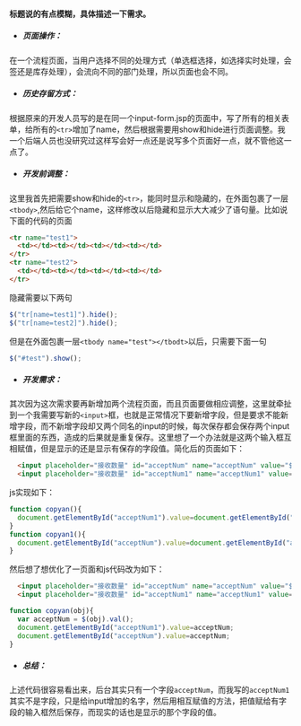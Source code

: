 #### 标题说的有点模糊，具体描述一下需求。
* ##### 页面操作：
在一个流程页面，当用户选择不同的处理方式（单选框选择，如选择实时处理，会签还是库存处理），会流向不同的部门处理，所以页面也会不同。
* ##### 历史存留方式：
根据原来的开发人员写的是在同一个input-form.jsp的页面中，写了所有的相关表单，给所有的`<tr>`增加了name，然后根据需要用show和hide进行页面调整。我一个后端人员也没研究过这样写会好一点还是说写多个页面好一点，就不管他这一点了。
* ##### 开发前调整：
这里我首先把需要show和hide的`<tr>`，能同时显示和隐藏的，在外面包裹了一层`<tbody>`,然后给它个name，这样修改以后隐藏和显示大大减少了语句量。比如说下面的代码的页面
```html
<tr name="test1">
  <td></td><td></td><td></td><td></td>
</tr>
<tr name="test2">
  <td></td><td></td><td></td><td></td>
</tr>
```
隐藏需要以下两句
```JavaScript
$("tr[name=test1]").hide();
$("tr[name=test2]").hide();
```
但是在外面包裹一层`<tbody name="test"></tbodt>`以后，只需要下面一句
```js
$("#test").show();
```
* ##### 开发需求：
其次因为这次需求要再新增加两个流程页面，而且页面要做相应调整，这里就牵扯到一个我需要写新的`<input>`框，也就是正常情况下要新增字段，但是要求不能新增字段，而不新增字段却又两个同名的input的时候，每次保存都会保存两个input框里面的东西，造成的后果就是重复保存。这里想了一个办法就是这两个输入框互相赋值，但是显示的还是显示有保存的字段值。简化后的页面如下：
```html
  <input placeholder="接收数量" id="acceptNum" name="acceptNum" value="${acceptNum}" onkeyup="copyan();"/>
  <input placeholder="接收数量" id="acceptNum1" name="acceptNum1" value="${acceptNum}" onkeyup="copyan1();"/>
```
js实现如下：
```javascript
function copyan(){
  document.getElementById("acceptNum1").value=document.getElementById("acceptNum").value;
}
function copyan1(){
  document.getElementById("acceptNum").value=document.getElementById("acceptNum1").value;
}
```
然后想了想优化了一页面和js代码改为如下：
```html
  <input placeholder="接收数量" id="acceptNum" name="acceptNum" value="${acceptNum}" onkeyup="copyan(this);"/>
  <input placeholder="接收数量" id="acceptNum1" name="acceptNum1" value="${acceptNum}" onkeyup="copyan(this);"/>
```
```javascript
function copyan(obj){
  var acceptNum = $(obj).val();
  document.getElementById("acceptNum1").value=acceptNum;
  document.getElementById("acceptNum").value=acceptNum;
}
```
* ##### 总结：
上述代码很容易看出来，后台其实只有一个字段`acceptNum`，而我写的`acceptNum1`其实不是字段，只是给input增加的名字，然后用相互赋值的方法，把值赋给有字段的输入框然后保存，而现实的话也是显示的那个字段的值。
